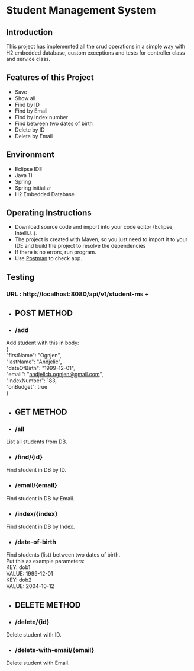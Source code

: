 # Student Management System

## Introduction
This project has implemented all the crud operations in a simple way with H2 embedded database, custom exceptions and tests for controller class and service class.

## Features of this Project
- Save
- Show all
- Find by ID
- Find by Email
- Find by Index number
- Find between two dates of birth
- Delete by ID
- Delete by Email

## Environment
- Eclipse IDE
- Java 11
- Spring
- Spring initializr
- H2 Embedded Database

## Operating Instructions
- Download source code and import into your code editor (Eclipse, IntelliJ..).
- The project is created with Maven, so you just need to import it to your IDE and build the project to resolve the dependencies
- If there is no errors, run program.
- Use [Postman](https://www.postman.com) to check app.

## Testing
### URL : http://localhost:8080/api/v1/student-ms + 
- ## POST METHOD
- ### /add
Add student with this in body: <br/>
{ <br/>
    "firstName": "Ognjen", <br/>
    "lastName": "Andjelic", <br/>
    "dateOfBirth": "1999-12-01", <br/>
    "email": "andjelicb.ognjen@gmail.com", <br/>
    "indexNumber": 183, <br/>
    "onBudget": true <br/>
}
- ## GET METHOD
- ### /all
List all students from DB.

- ### /find/{id}
Find student in DB by ID.

- ### /email/{email}
Find student in DB by Email.

- ### /index/{index}
Find student in DB by Index.

- ### /date-of-birth
Find students (list) between two dates of birth. <br/>
Put this as example parameters: <br/>
KEY: dob1 <br/>
VALUE: 1999-12-01 <br/>
KEY: dob2 <br/>
VALUE: 2004-10-12

- ## DELETE METHOD
- ### /delete/{id}
Delete student with ID.

- ### /delete-with-email/{email}
Delete student with Email.





